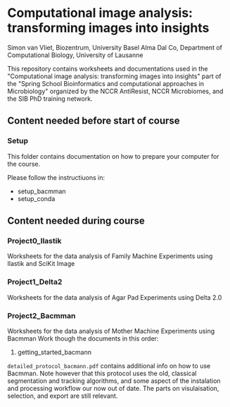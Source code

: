 # Computational image analysis: transforming images into insights
Simon van Vliet, Biozentrum, University Basel
Alma Dal Co, Department of Computational Biology, University of Lausanne 

This repository contains worksheets and documentations used in the 
"Computational image analysis: transforming images into insights" part 
of the "Spring School Bioinformatics and computational approaches in Microbiology" 
organized by the NCCR AntiResist, NCCR Microbiomes, and the SIB PhD training network.

## Content needed before start of course
### Setup
This folder contains documentation on how to prepare your computer for the course. 

Please follow the instructiuons in:
- setup_bacmman
- setup_conda

## Content needed during course
### Project0_Ilastik
Worksheets for the data analysis of Family Machine Experiments using Ilastik and SciKit Image

### Project1_Delta2
Worksheets for the data analysis of Agar Pad Experiments using Delta 2.0


### Project2_Bacmman
Worksheets for the data analysis of Mother Machine Experiments using Bacmman
Work though the documents in this order:
1. getting_started_bacmann


`detailed_protocol_bacmann.pdf` contains additional info on how to use Bacmman. 
Note however that this protocol uses the old, classical segmentation and tracking algorithms, and some aspect of the instalation and processing workflow our now out of date.
The parts on visulaisation, selection, and export are still relevant. 



